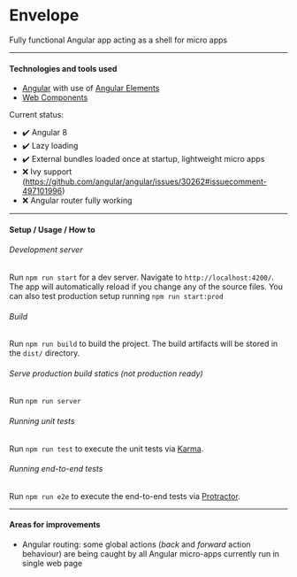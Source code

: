 Envelope 
==============================================================================================

Fully functional Angular app acting as a shell for micro apps

---
#### Technologies and tools used

- [Angular](https://angular.io/) with use of [Angular Elements](https://angular.io/guide/elements)
- [Web Components](https://developer.mozilla.org/en-US/docs/Web/Web_Components)

Current status:
- :heavy_check_mark: Angular 8
- :heavy_check_mark: Lazy loading
- :heavy_check_mark: External bundles loaded once at startup, lightweight micro apps
- :x: Ivy support (https://github.com/angular/angular/issues/30262#issuecomment-497101996)
- :x: Angular router fully working

---
#### Setup / Usage / How to

###### Development server

Run `npm run start` for a dev server. Navigate to `http://localhost:4200/`.
The app will automatically reload if you change any of the source files.
You can also test production setup running `npm run start:prod`

###### Build

Run `npm run build` to build the project.
The build artifacts will be stored in the `dist/` directory.

###### Serve production build statics (not production ready)

Run `npm run server`

###### Running unit tests

Run `npm run test` to execute the unit tests via [Karma](https://karma-runner.github.io).

###### Running end-to-end tests

Run `npm run e2e` to execute the end-to-end tests via [Protractor](http://www.protractortest.org/).

---
#### Areas for improvements

- Angular routing: some global actions (_back_ and _forward_ action behaviour) 
are being caught by all Angular micro-apps currently run in single web page
